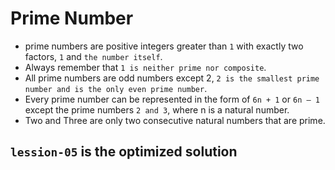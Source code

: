
# Prime Number

- prime numbers are positive integers greater than `1` with exactly two factors, `1` and `the number itself`.
- Always remember that `1 is neither prime nor composite`.
- All prime numbers are odd numbers except 2, `2 is the smallest prime number and is the only even prime number`.
- Every prime number can be represented in the form of `6n + 1` or `6n – 1` except the prime numbers `2 and 3`, where n is a natural number.
- Two and Three are only two consecutive natural numbers that are prime.

## `lession-05` is the optimized solution

